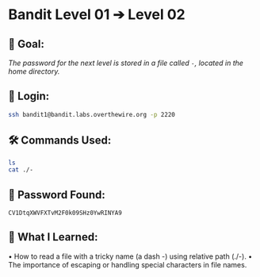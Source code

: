 # Bandit Level 01 ➔ Level 02

## 🧠 Goal:
_The password for the next level is stored in a file called `-`, located in the home directory._

## 🔐 Login:
```bash
ssh bandit1@bandit.labs.overthewire.org -p 2220
```

## 🛠️ Commands Used:
```bash
ls
cat ./-
```

## 🧾 Password Found:
`CV1DtqXWVFXTvM2F0k09SHz0YwRINYA9`

## 📘 What I Learned:
•	How to read a file with a tricky name (a dash -) using relative path (./-).
•	The importance of escaping or handling special characters in file names.
